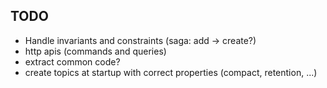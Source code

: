 
## TODO

- Handle invariants and constraints (saga: add -> create?)
- http apis (commands and queries)
- extract common code?
- create topics at startup with correct properties (compact, retention, ...) 

